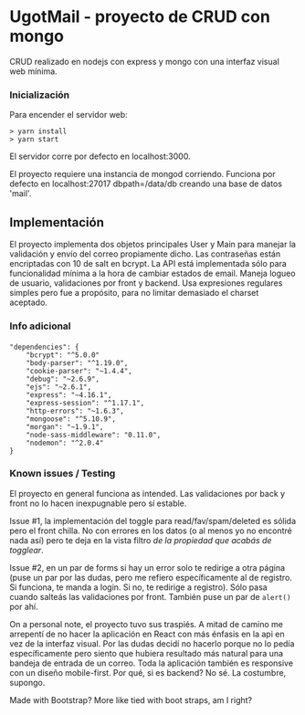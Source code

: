 # UgotMail - proyecto de CRUD con mongo

CRUD realizado en nodejs con express y mongo con una interfaz visual web mínima.

### Inicialización

Para encender el servidor web:
    
    > yarn install 
    > yarn start

El servidor corre por defecto en localhost:3000.
    
El proyecto requiere una instancia de mongod corriendo.
Funciona por defecto en localhost:27017 dbpath=/data/db creando una base de datos 'mail'.


 ## Implementación

 El proyecto implementa dos objetos principales User y Main para manejar la validación y envío del correo propiamente dicho. Las contraseñas están encriptadas con 10 de salt en bcrypt. La API está implementada sólo para funcionalidad mínima a la hora de cambiar estados de email. Maneja logueo de usuario, validaciones por front y backend. Usa expresiones regulares simples pero fue a propósito, para no limitar demasiado el charset aceptado. 

### Info adicional

#### 
    "dependencies": {
        "bcrypt": "^5.0.0" 
        "body-parser": "^1.19.0",
        "cookie-parser": "~1.4.4",
        "debug": "~2.6.9",
        "ejs": "~2.6.1",
        "express": "~4.16.1",
        "express-session": "^1.17.1",
        "http-errors": "~1.6.3",
        "mongoose": "^5.10.9",
        "morgan": "~1.9.1",
        "node-sass-middleware": "0.11.0",
        "nodemon": "^2.0.4"
    }

### Known issues / Testing

El proyecto en general funciona as intended. Las validaciones por back y front no lo hacen inexpugnable pero sí estable. 

Issue #1, la implementación del toggle para read/fav/spam/deleted es sólida pero el front chilla. No con errores en los datos (o al menos yo no encontré nada así) pero te deja en la vista filtro _de la propiedad que acabás de togglear_. 

Issue #2, en un par de forms si hay un error solo te redirige a otra página (puse un par por las dudas, pero me refiero específicamente al de registro. Si funciona, te manda a login. Si no, te redirige a registro). Sólo pasa cuando salteás las validaciones por front. También puse un par de ``` alert() ``` por ahí. 


On a personal note, el proyecto tuvo sus traspiés. A mitad de camino me arrepentí de no hacer la aplicación en React con más énfasis en la api en vez de la interfaz visual. Por las dudas decidí no hacerlo porque no lo pedía específicamente pero siento que hubiera resultado más natural para una bandeja de entrada de un correo. Toda la aplicación también es responsive con un diseño mobile-first. Por qué, si es backend? No sé. La costumbre, supongo.

Made with Bootstrap? More like tied with boot straps, am I right?
